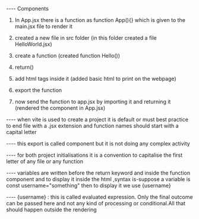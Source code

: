 ---- Components<br>

1. In App.jsx there is a function as function App(){} which is given to the main.jsx file to render it<br>

2. created a new file in src folder (in this folder created a file HelloWorld.jsx)<br>

3. create a function (created function Hello())<br>

4. return()<br>

5. add html tags inside it (added basic html to print on the webpage)<br>

6. export the function<br>

7. now send the function to app.jsx by importing it and returning it
   (rendered the component in App.jsx)<br>

---- when vite is used to create a project it is default or must best practice to end file with a .jsx extension and function names should start with a capital letter

---- this export is called component but it is not doing any complex activity

---- for both project initialisations it is a convention to capitalise the first letter of any file or any function


---- variables are written before the return keyword and inside the function component and to display it inside the html ,syntax is-suppose a variable is const username="something"
then to display it we use {username}

---- {username} : this is called evaluated expression. Only the final outcome can be passed here and not any kind of processing or conditional.All that should happen outside the rendering